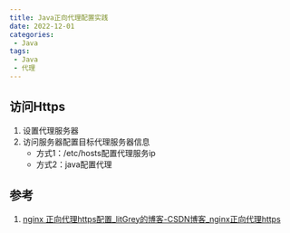 ```yaml
---
title: Java正向代理配置实践
date: 2022-12-01
categories: 
 - Java
tags: 
 - Java
 - 代理
---
```


## 访问Https

1. 设置代理服务器
2. 访问服务器配置目标代理服务器信息
	- 方式1：/etc/hosts配置代理服务ip
	- 方式2：java配置代理

## 参考

1. [nginx 正向代理https配置_litGrey的博客-CSDN博客_nginx正向代理https](https://blog.csdn.net/luChenH/article/details/107553493)